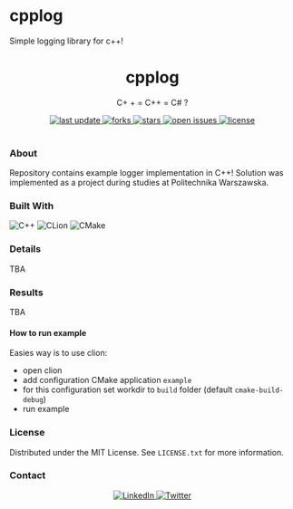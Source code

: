 # cpplog
Simple logging library for c++!

<div align="center">

  <h1> cpplog </h1>
  <p>  C+ + = C++ = C# ? </p>

  <div>
    <a href="">
      <img src="https://img.shields.io/github/last-commit/psp515/cpplog" alt="last update" />
    </a>
    <a href="https://github.com/psp515/cpplog/network/members">
      <img src="https://img.shields.io/github/forks/psp515/cpplog" alt="forks" />
    </a>
    <a href="https://github.com/psp515/cpplog/stargazers">
      <img src="https://img.shields.io/github/stars/psp515/cpplog" alt="stars" />
    </a>
    <a href="https://github.com/psp515/cpplog/issues/">
      <img src="https://img.shields.io/github/issues/psp515/cpplog" alt="open issues" />
    </a>
    <a href="https://github.com/psp515/cpplog/blob/master/LICENSE">
      <img src="https://img.shields.io/github/license/psp515/cpplog" alt="license" />
    </a>
  </div>
</div>  

<br/>

### About

Repository contains example logger implementation in C++!
Solution was implemented as a project during studies at Politechnika Warszawska.

### Built With

![C++](https://img.shields.io/badge/C%2B%2B-00599C?style=for-the-badge&logo=c%2B%2B&logoColor=white&style=flat)
![CLion](https://img.shields.io/badge/CLion-000000?style=for-the-badge&logo=clion&logoColor=white&style=flat)
![CMake](https://img.shields.io/badge/CMake-064F8C?style=for-the-badge&logo=cmake&logoColor=white&style=flat)

### Details

TBA

### Results

TBA

#### How to run example

Easies way is to use clion:
- open clion
- add configuration CMake application `example`
- for this configuration set workdir to `build` folder (default `cmake-build-debug`)
- run example

### License

Distributed under the MIT License. See `LICENSE.txt` for more information.

### Contact

<div align="center">
  <a href="https://www.linkedin.com/in/lukasz-psp515-kolber/">
    <img src="https://img.shields.io/badge/LinkedIn-0077B5?style=for-the-badge&logo=linkedin&logoColor=white" alt="LinkedIn" />
  </a>
  <a href="https://twitter.com/psp515">
    <img src="https://img.shields.io/badge/Twitter-1DA1F2?style=for-the-badge&logo=twitter&logoColor=white" alt="Twitter" />
  </a>
</div>



